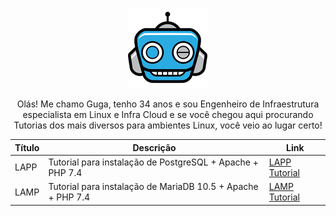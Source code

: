 <p align="center">
 <img src="assets/Logo1.png" alt="InfraGeek" />
</p>

<p align="center">Olás! Me chamo Guga, tenho 34 anos e sou Engenheiro de Infraestrutura especialista em Linux e Infra Cloud e se você chegou aqui procurando Tutorias dos mais diversos para ambientes Linux, você veio ao lugar certo!</p>

| Título | Descrição | Link |
| ------ | --------- | ---- |
| LAPP   | Tutorial para instalação de PostgreSQL + Apache + PHP 7.4 | <a href=https://github.com/GugaJedi/pub/blob/master/LAPP.md>LAPP Tutorial</a> |
| LAMP   | Tutorial para instalação de MariaDB 10.5 + Apache + PHP 7.4 | <a href=https://github.com/GugaJedi/pub/blob/master/LAMP.md>LAMP Tutorial</a> |
